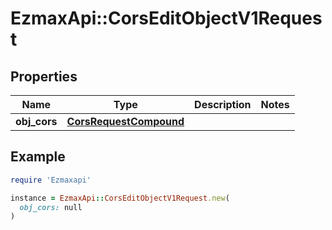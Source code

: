 # EzmaxApi::CorsEditObjectV1Request

## Properties

| Name | Type | Description | Notes |
| ---- | ---- | ----------- | ----- |
| **obj_cors** | [**CorsRequestCompound**](CorsRequestCompound.md) |  |  |

## Example

```ruby
require 'Ezmaxapi'

instance = EzmaxApi::CorsEditObjectV1Request.new(
  obj_cors: null
)
```

